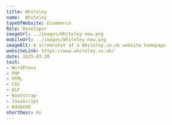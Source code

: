 ```yaml
---
title: Whiteley
name:  Whiteley
typeOfWebsite: Ecommerce
Role: Developer
imageUrl: ../images/Whiteley-new.png
mobileUrl: ../images/Whiteley-new.png
imageAlt: A screenshot of a Whiteley.co.uk website homepage
websiteLink: https://www.whiteley.co.uk/
date: 2025-03-20
tech:
- WordPress
- PHP
- HTML
- CSS
- ACF
- Bootstrap
- JavaScript
- AdobeXD
shortDesc: Hi 
---
```


